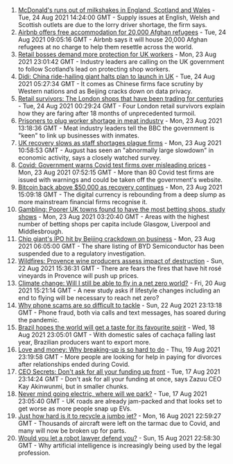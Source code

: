 1. [McDonald's runs out of milkshakes in England, Scotland and Wales](https://www.bbc.co.uk/news/business-58315152?at_medium=RSS&at_campaign=KARANGA) - Tue, 24 Aug 2021 14:24:00 GMT - Supply issues at English, Welsh and Scottish outlets are due to the lorry driver shortage, the firm says.
2. [Airbnb offers free accommodation for 20,000 Afghan refugees](https://www.bbc.co.uk/news/business-58315378?at_medium=RSS&at_campaign=KARANGA) - Tue, 24 Aug 2021 09:05:16 GMT - Airbnb says it will house 20,000 Afghan refugees at no charge to help them resettle across the world.
3. [Retail bosses demand more protection for UK workers](https://www.bbc.co.uk/news/business-58284856?at_medium=RSS&at_campaign=KARANGA) - Mon, 23 Aug 2021 23:01:42 GMT - Industry leaders are calling on the UK government to follow Scotland’s lead on protecting shop workers.
4. [Didi: China ride-hailing giant halts plan to launch in UK](https://www.bbc.co.uk/news/business-58312996?at_medium=RSS&at_campaign=KARANGA) - Tue, 24 Aug 2021 05:27:34 GMT - It comes as Chinese firms face scrutiny by Western nations and as Beijing cracks down on data privacy.
5. [Retail survivors: The London shops that have been trading for centuries](https://www.bbc.co.uk/news/uk-england-london-58202817?at_medium=RSS&at_campaign=KARANGA) - Tue, 24 Aug 2021 00:29:24 GMT - Four London retail survivors explain how they are faring after 18 months of unprecedented turmoil.
6. [Prisoners to plug worker shortage in meat industry](https://www.bbc.co.uk/news/business-58303679?at_medium=RSS&at_campaign=KARANGA) - Mon, 23 Aug 2021 13:18:36 GMT - Meat industry leaders tell the BBC the government is "keen" to link up businesses with inmates.
7. [UK recovery slows as staff shortages plague firms](https://www.bbc.co.uk/news/business-58304084?at_medium=RSS&at_campaign=KARANGA) - Mon, 23 Aug 2021 10:58:53 GMT - August has seen an "abnormally large slowdown" in economic activity, says a closely watched survey.
8. [Covid: Government warns Covid test firms over misleading prices](https://www.bbc.co.uk/news/business-58300897?at_medium=RSS&at_campaign=KARANGA) - Mon, 23 Aug 2021 07:52:15 GMT - More than 80 Covid test firms are issued with warnings and could be taken off the government's website.
9. [Bitcoin back above $50,000 as recovery continues](https://www.bbc.co.uk/news/business-58309024?at_medium=RSS&at_campaign=KARANGA) - Mon, 23 Aug 2021 15:09:18 GMT - The digital currency is rebounding from a deep slump as more mainstream financial firms recognise it.
10. [Gambling: Poorer UK towns found to have the most betting shops, study shows](https://www.bbc.co.uk/news/business-58300899?at_medium=RSS&at_campaign=KARANGA) - Mon, 23 Aug 2021 03:20:40 GMT - Areas with the highest number of betting shops per capita include Glasgow, Liverpool and Middlesbrough.
11. [Chip giant's IPO hit by Beijing crackdown on business](https://www.bbc.co.uk/news/business-58301603?at_medium=RSS&at_campaign=KARANGA) - Mon, 23 Aug 2021 06:05:00 GMT - The share listing of BYD Semiconductor has been suspended due to a regulatory investigation.
12. [Wildfires: Provence wine producers assess impact of destruction](https://www.bbc.co.uk/news/business-58299125?at_medium=RSS&at_campaign=KARANGA) - Sun, 22 Aug 2021 15:36:31 GMT - There are fears the fires that have hit rosé vineyards in Provence will push up prices.
13. [Climate change: Will I still be able to fly in a net zero world?](https://www.bbc.co.uk/news/science-environment-58284257?at_medium=RSS&at_campaign=KARANGA) - Fri, 20 Aug 2021 15:21:14 GMT - A new study asks if lifestyle changes including an end to flying will be necessary to reach net zero?
14. [Why phone scams are so difficult to tackle](https://www.bbc.co.uk/news/business-58254354?at_medium=RSS&at_campaign=KARANGA) - Sun, 22 Aug 2021 23:13:18 GMT - Phone fraud, both via calls and text messages, has soared during the pandemic.
15. [Brazil hopes the world will get a taste for its favourite spirit](https://www.bbc.co.uk/news/business-58241729?at_medium=RSS&at_campaign=KARANGA) - Wed, 18 Aug 2021 23:05:01 GMT - With domestic sales of cachaça falling last year, Brazilian producers want to export more.
16. [Love and money: Why breaking-up is so hard to do](https://www.bbc.co.uk/news/business-58245247?at_medium=RSS&at_campaign=KARANGA) - Thu, 19 Aug 2021 23:19:58 GMT - More people are looking for help in paying for divorces after relationships ended during Covid.
17. [CEO Secrets: Don't ask for all your funding up front](https://www.bbc.co.uk/news/business-58207678?at_medium=RSS&at_campaign=KARANGA) - Tue, 17 Aug 2021 23:14:24 GMT - Don't ask for all your funding at once, says Zazuu CEO Kay Akinwunmi, but in smaller chunks.
18. [Never mind going electric, where will we park?](https://www.bbc.co.uk/news/business-56748346?at_medium=RSS&at_campaign=KARANGA) - Tue, 17 Aug 2021 23:05:40 GMT - UK roads are already jam-packed and that looks set to get worse as more people snap up EVs.
19. [Just how hard is it to recycle a jumbo jet?](https://www.bbc.co.uk/news/business-57983174?at_medium=RSS&at_campaign=KARANGA) - Mon, 16 Aug 2021 22:59:27 GMT - Thousands of aircraft were left on the tarmac due to Covid, and many will now be broken up for parts.
20. [Would you let a robot lawyer defend you?](https://www.bbc.co.uk/news/business-58158820?at_medium=RSS&at_campaign=KARANGA) - Sun, 15 Aug 2021 22:58:30 GMT - Why artificial intelligence is increasingly being used by the legal profession.
